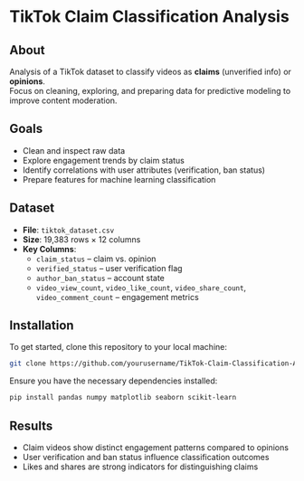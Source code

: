 # TikTok Claim Classification Analysis

## About
Analysis of a TikTok dataset to classify videos as **claims** (unverified info) or **opinions**.  
Focus on cleaning, exploring, and preparing data for predictive modeling to improve content moderation.

## Goals
- Clean and inspect raw data  
- Explore engagement trends by claim status  
- Identify correlations with user attributes (verification, ban status)  
- Prepare features for machine learning classification

## Dataset
- **File**: `tiktok_dataset.csv`  
- **Size**: 19,383 rows × 12 columns  
- **Key Columns**:  
  - `claim_status` – claim vs. opinion  
  - `verified_status` – user verification flag  
  - `author_ban_status` – account state  
  - `video_view_count`, `video_like_count`, `video_share_count`, `video_comment_count` – engagement metrics

## Installation  
To get started, clone this repository to your local machine: 
```bash
git clone https://github.com/yourusername/TikTok-Claim-Classification-Analysis.git
```

Ensure you have the necessary dependencies installed:  
```bash
pip install pandas numpy matplotlib seaborn scikit-learn
```

## Results
- Claim videos show distinct engagement patterns compared to opinions
- User verification and ban status influence classification outcomes
- Likes and shares are strong indicators for distinguishing claims
